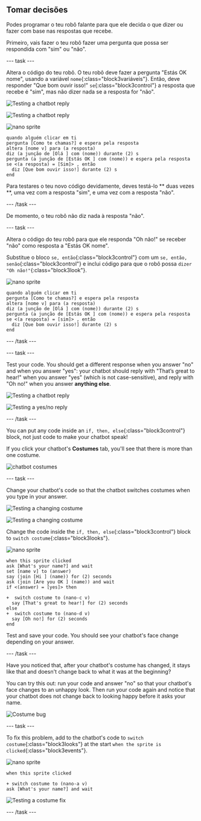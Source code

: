 ## Tomar decisões

Podes programar o teu robô falante para que ele decida o que dizer ou fazer com base nas respostas que recebe.

Primeiro, vais fazer o teu robô fazer uma pergunta que possa ser respondida com "sim" ou "não".

\--- task \---

Altera o código do teu robô. O teu robô deve fazer a pergunta "Estás OK nome", usando a variável `nome`{:class="block3variáveis"}. Então, deve responder "Que bom ouvir isso!" `se`{:class="block3control"} a resposta que recebe é "sim", mas não dizer nada se a resposta for "não".

![Testing a chatbot reply](images/chatbot-if-test1-annotated.png)

![Testing a chatbot reply](images/chatbot-if-test2.png)

![nano sprite](images/nano-sprite.png)

```blocks3
quando alguém clicar em ti
pergunta [Como te chamas?] e espera pela resposta
altera [nome v] para (a resposta)
diz (a junção de [Olá ] com (nome)) durante (2) s
pergunta (a junção de [Estás OK ] com (nome)) e espera pela resposta
se <(a resposta) = [Sim]> , então 
  diz [Que bom ouvir isso!] durante (2) s
end
```

Para testares o teu novo código devidamente, deves testá-lo ** duas vezes **, uma vez com a resposta "sim", e uma vez com a resposta "não".

\--- /task \---

De momento, o teu robô não diz nada à resposta "não".

\--- task \---

Altera o código do teu robô para que ele responda "Oh não!" se receber "não" como resposta a "Estás OK nome".

Substitue o bloco `se, então`{:class="block3control"} com um `se, então, senão`{:class="block3control"} e inclui código para que o robô possa `dizer "Oh não!"`{:class="block3look"}.

![nano sprite](images/nano-sprite.png)

```blocks3
quando alguém clicar em ti
pergunta [Como te chamas?] e espera pela resposta
altera [nome v] para (a resposta)
diz (a junção de [Olá ] com (nome)) durante (2) s
pergunta (a junção de [Estás OK ] com (nome)) e espera pela resposta
se <(a resposta) = [sim]> , então 
  diz [Que bom ouvir isso!] durante (2) s
end
```

\--- /task \---

\--- task \---

Test your code. You should get a different response when you answer "no" and when you answer "yes": your chatbot should reply with "That’s great to hear!" when you answer "yes" (which is not case-sensitive), and reply with "Oh no!" when you answer **anything else**.

![Testing a chatbot reply](images/chatbot-if-test2.png)

![Testing a yes/no reply](images/chatbot-if-else-test.png)

\--- /task \---

You can put any code inside an `if, then, else`{:class="block3control"} block, not just code to make your chatbot speak!

If you click your chatbot's **Costumes** tab, you'll see that there is more than one costume.

![chatbot costumes](images/chatbot-costume-view-annotated.png)

\--- task \---

Change your chatbot's code so that the chatbot switches costumes when you type in your answer.

![Testing a changing costume](images/chatbot-costume-test1.png)

![Testing a changing costume](images/chatbot-costume-test2.png)

Change the code inside the `if, then, else`{:class="block3control"} block to `switch costume`{:class="block3looks"}.

![nano sprite](images/nano-sprite.png)

```blocks3
when this sprite clicked
ask [What's your name?] and wait
set [name v] to (answer)
say (join [Hi ] (name)) for (2) seconds
ask (join [Are you OK ] (name)) and wait
if <(answer) = [yes]> then 

+  switch costume to (nano-c v)
  say [That's great to hear!] for (2) seconds
else 
+  switch costume to (nano-d v)
  say [Oh no!] for (2) seconds
end
```

Test and save your code. You should see your chatbot's face change depending on your answer.

\--- /task \---

Have you noticed that, after your chatbot's costume has changed, it stays like that and doesn't change back to what it was at the beginning?

You can try this out: run your code and answer "no" so that your chatbot's face changes to an unhappy look. Then run your code again and notice that your chatbot does not change back to looking happy before it asks your name.

![Costume bug](images/chatbot-costume-bug-test.png)

\--- task \---

To fix this problem, add to the chatbot's code to `switch costume`{:class="block3looks"} at the start `when the sprite is clicked`{:class="block3events"}.

![nano sprite](images/nano-sprite.png)

```blocks3
when this sprite clicked

+ switch costume to (nano-a v)
ask [What's your name?] and wait
```

![Testing a costume fix](images/chatbot-costume-fix-test.png)

\--- /task \---